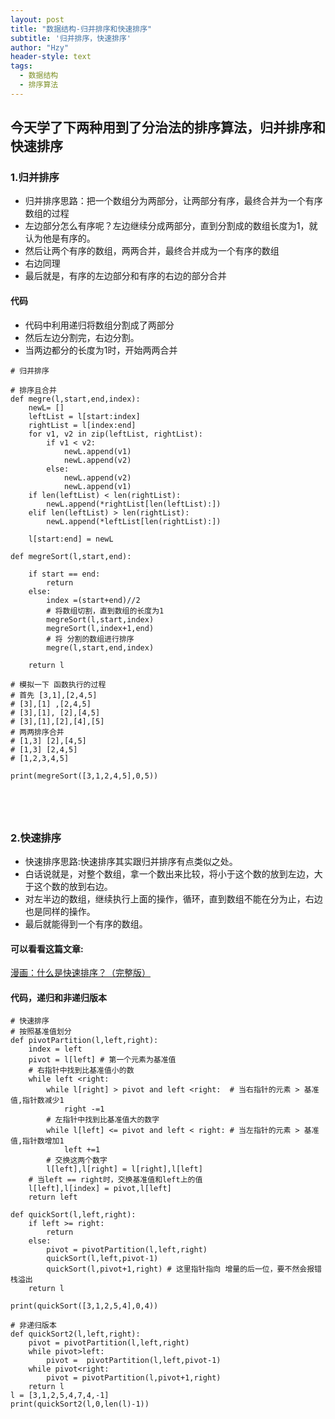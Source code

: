 ```yaml
---
layout: post
title: "数据结构-归并排序和快速排序"
subtitle: '归并排序，快速排序'
author: "Hzy"
header-style: text
tags:
  - 数据结构
  - 排序算法
---
```


##  今天学了下两种用到了分治法的排序算法，归并排序和快速排序

### 1.归并排序

* 归并排序思路：把一个数组分为两部分，让两部分有序，最终合并为一个有序数组的过程
* 左边部分怎么有序呢？左边继续分成两部分，直到分割成的数组长度为1，就认为他是有序的。
* 然后让两个有序的数组，两两合并，最终合并成为一个有序的数组
* 右边同理
* 最后就是，有序的左边部分和有序的右边的部分合并

#### 代码

* 代码中利用递归将数组分割成了两部分
* 然后左边分割完，右边分割。
* 当两边都分的长度为1时，开始两两合并

```
# 归并排序

# 排序且合并
def megre(l,start,end,index):
    newL= []
    leftList = l[start:index]
    rightList = l[index:end]
    for v1, v2 in zip(leftList, rightList):
        if v1 < v2:
            newL.append(v1)
            newL.append(v2)
        else:
            newL.append(v2)
            newL.append(v1)
    if len(leftList) < len(rightList):
        newL.append(*rightList[len(leftList):])
    elif len(leftList) > len(rightList):
        newL.append(*leftList[len(rightList):])

    l[start:end] = newL

def megreSort(l,start,end):

    if start == end:
        return
    else:
        index =(start+end)//2
        # 将数组切割，直到数组的长度为1
        megreSort(l,start,index)
        megreSort(l,index+1,end)
        # 将 分割的数组进行排序
        megre(l,start,end,index)

    return l

# 模拟一下 函数执行的过程
# 首先 [3,1],[2,4,5]
# [3],[1] ,[2,4,5]
# [3],[1], [2],[4,5]
# [3],[1],[2],[4],[5]
# 两两排序合并
# [1,3] [2],[4,5]
# [1,3] [2,4,5]
# [1,2,3,4,5]

print(megreSort([3,1,2,4,5],0,5))





```


### 2.快速排序


* 快速排序思路:快速排序其实跟归并排序有点类似之处。
* 白话说就是，对整个数组，拿一个数出来比较，将小于这个数的放到左边，大于这个数的放到右边。
* 对左半边的数组，继续执行上面的操作，循环，直到数组不能在分为止，右边也是同样的操作。
* 最后就能得到一个有序的数组。

#### 可以看看这篇文章:

[漫画：什么是快速排序？（完整版） ](http://www.sohu.com/a/246785807_684445)

#### 代码，递归和非递归版本

```
# 快速排序
# 按照基准值划分
def pivotPartition(l,left,right):
    index = left
    pivot = l[left] # 第一个元素为基准值
    # 右指针中找到比基准值小的数
    while left <right:
        while l[right] > pivot and left <right:  # 当右指针的元素 > 基准值,指针数减少1
            right -=1
        # 左指针中找到比基准值大的数字
        while l[left] <= pivot and left < right: # 当左指针的元素 > 基准值,指针数增加1
            left +=1
        # 交换这两个数字
        l[left],l[right] = l[right],l[left]
    # 当left == right时，交换基准值和left上的值
    l[left],l[index] = pivot,l[left]
    return left

def quickSort(l,left,right):
    if left >= right:
        return
    else:
        pivot = pivotPartition(l,left,right)
        quickSort(l,left,pivot-1)
        quickSort(l,pivot+1,right) # 这里指针指向 增量的后一位，要不然会报错栈溢出
    return l

print(quickSort([3,1,2,5,4],0,4))

# 非递归版本
def quickSort2(l,left,right):
    pivot = pivotPartition(l,left,right)
    while pivot>left:
        pivot =  pivotPartition(l,left,pivot-1)
    while pivot<right:
        pivot = pivotPartition(l,pivot+1,right)
    return l
l = [3,1,2,5,4,7,4,-1]
print(quickSort2(l,0,len(l)-1))
```

